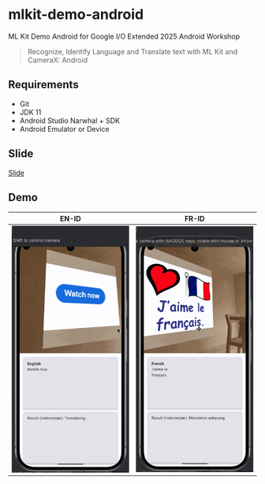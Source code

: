 # mlkit-demo-android

ML Kit Demo Android for Google I/O Extended 2025 Android Workshop
> Recognize, Identify Language and Translate text with ML Kit and CameraX: Android

## Requirements

* Git
* JDK 11
* Android Studio Narwhal + SDK
* Android Emulator or Device

## Slide

[Slide](https://docs.google.com/presentation/d/1fYYYlQGaMtAPOXndFM0Viyph0GdUnmBP8LP-4SaNjWM/edit?usp=sharing)

## Demo

| EN-ID                      | FR-ID                      |
|----------------------------|----------------------------|
| ![EN-ID](./demo/en-id.gif) | ![FR-ID](./demo/fr-id.gif) |
